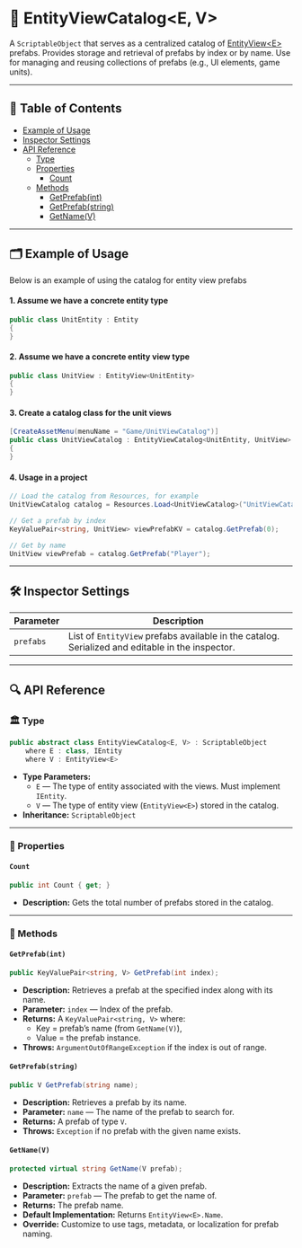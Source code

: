 # 🧩 EntityViewCatalog<E, V>

A `ScriptableObject` that serves as a centralized catalog of [EntityView\<E>](EntityView%601.md) prefabs. Provides
storage and retrieval of prefabs by index or by name. Use for managing and reusing collections of prefabs (e.g., UI
elements, game units).

---

## 📑 Table of Contents

- [Example of Usage](#-example-of-usage)
- [Inspector Settings](#-inspector-settings)
- [API Reference](#-api-reference)
    - [Type](#-type)
    - [Properties](#-properties)
        - [Count](#count)
    - [Methods](#-methods)
        - [GetPrefab(int)](#getprefabint)
        - [GetPrefab(string)](#getprefabstring)
        - [GetName(V)](#getnamev)

---

## 🗂 Example of Usage

Below is an example of using the catalog for entity view prefabs

#### 1. Assume we have a concrete entity type

```csharp
public class UnitEntity : Entity
{
}
```

#### 2. Assume we have a concrete entity view type

```csharp
public class UnitView : EntityView<UnitEntity>
{
}
```

#### 3. Create a catalog class for the unit views

```csharp
[CreateAssetMenu(menuName = "Game/UnitViewCatalog")]
public class UnitViewCatalog : EntityViewCatalog<UnitEntity, UnitView> 
{
}
````

#### 4. Usage in a project

```csharp
// Load the catalog from Resources, for example
UnitViewCatalog catalog = Resources.Load<UnitViewCatalog>("UnitViewCatalog");

// Get a prefab by index
KeyValuePair<string, UnitView> viewPrefabKV = catalog.GetPrefab(0);

// Get by name
UnitView viewPrefab = catalog.GetPrefab("Player");
```

---

## 🛠 Inspector Settings

| Parameter | Description                                                                                      |
|-----------|--------------------------------------------------------------------------------------------------|
| `prefabs` | List of `EntityView` prefabs available in the catalog. Serialized and editable in the inspector. |

---

## 🔍 API Reference

### 🏛️ Type <div id="-type"></div>

```csharp
public abstract class EntityViewCatalog<E, V> : ScriptableObject
    where E : class, IEntity
    where V : EntityView<E>
```

- **Type Parameters:**
    - `E` — The type of entity associated with the views. Must implement `IEntity`.
    - `V` — The type of entity view (`EntityView<E>`) stored in the catalog.
- **Inheritance:** `ScriptableObject`

---

### 🔑 Properties

#### `Count`

```csharp
public int Count { get; }
```

- **Description:** Gets the total number of prefabs stored in the catalog.

---

### 🏹 Methods

#### `GetPrefab(int)`

```csharp
public KeyValuePair<string, V> GetPrefab(int index);
````

- **Description:** Retrieves a prefab at the specified index along with its name.
- **Parameter:** `index` — Index of the prefab.
- **Returns:** A `KeyValuePair<string, V>` where:
    - Key = prefab’s name (from `GetName(V)`),
    - Value = the prefab instance.
- **Throws:** `ArgumentOutOfRangeException` if the index is out of range.

#### `GetPrefab(string)`

```csharp
public V GetPrefab(string name);
````

- **Description:** Retrieves a prefab by its name.
- **Parameter:** `name` — The name of the prefab to search for.
- **Returns:** A prefab of type `V`.
- **Throws:** `Exception` if no prefab with the given name exists.

#### `GetName(V)`

```csharp
protected virtual string GetName(V prefab);
```

- **Description:** Extracts the name of a given prefab.
- **Parameter:** `prefab` — The prefab to get the name of.
- **Returns:** The prefab name.
- **Default Implementation:** Returns `EntityView<E>.Name`.
- **Override:** Customize to use tags, metadata, or localization for prefab naming.